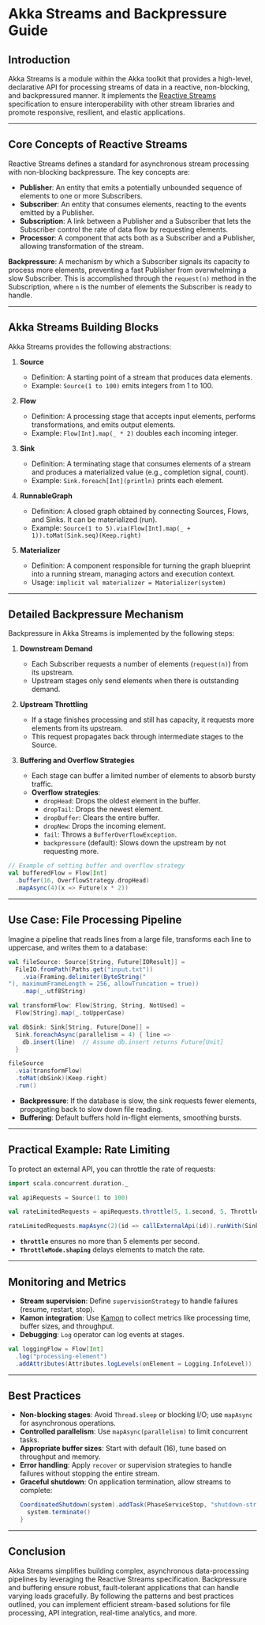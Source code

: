 # Akka Streams and Backpressure Guide

## Introduction
Akka Streams is a module within the Akka toolkit that provides a high-level, declarative API for processing streams of data in a reactive, non-blocking, and backpressured manner. It implements the [Reactive Streams](https://www.reactive-streams.org/) specification to ensure interoperability with other stream libraries and promote responsive, resilient, and elastic applications.

---

## Core Concepts of Reactive Streams
Reactive Streams defines a standard for asynchronous stream processing with non-blocking backpressure. The key concepts are:

- **Publisher**: An entity that emits a potentially unbounded sequence of elements to one or more Subscribers.
- **Subscriber**: An entity that consumes elements, reacting to the events emitted by a Publisher.
- **Subscription**: A link between a Publisher and a Subscriber that lets the Subscriber control the rate of data flow by requesting elements.
- **Processor**: A component that acts both as a Subscriber and a Publisher, allowing transformation of the stream.

**Backpressure**: A mechanism by which a Subscriber signals its capacity to process more elements, preventing a fast Publisher from overwhelming a slow Subscriber. This is accomplished through the `request(n)` method in the Subscription, where `n` is the number of elements the Subscriber is ready to handle.

---

## Akka Streams Building Blocks
Akka Streams provides the following abstractions:

1. **Source**  
   - Definition: A starting point of a stream that produces data elements.  
   - Example: `Source(1 to 100)` emits integers from 1 to 100.

2. **Flow**  
   - Definition: A processing stage that accepts input elements, performs transformations, and emits output elements.  
   - Example: `Flow[Int].map(_ * 2)` doubles each incoming integer.

3. **Sink**  
   - Definition: A terminating stage that consumes elements of a stream and produces a materialized value (e.g., completion signal, count).  
   - Example: `Sink.foreach[Int](println)` prints each element.

4. **RunnableGraph**  
   - Definition: A closed graph obtained by connecting Sources, Flows, and Sinks. It can be materialized (run).  
   - Example: `Source(1 to 5).via(Flow[Int].map(_ + 1)).toMat(Sink.seq)(Keep.right)`

5. **Materializer**  
   - Definition: A component responsible for turning the graph blueprint into a running stream, managing actors and execution context.  
   - Usage: `implicit val materializer = Materializer(system)`

---

## Detailed Backpressure Mechanism
Backpressure in Akka Streams is implemented by the following steps:

1. **Downstream Demand**  
   - Each Subscriber requests a number of elements (`request(n)`) from its upstream.  
   - Upstream stages only send elements when there is outstanding demand.

2. **Upstream Throttling**  
   - If a stage finishes processing and still has capacity, it requests more elements from its upstream.  
   - This request propagates back through intermediate stages to the Source.

3. **Buffering and Overflow Strategies**  
   - Each stage can buffer a limited number of elements to absorb bursty traffic.  
   - **Overflow strategies**:
     - `dropHead`: Drops the oldest element in the buffer.
     - `dropTail`: Drops the newest element.
     - `dropBuffer`: Clears the entire buffer.
     - `dropNew`: Drops the incoming element.
     - `fail`: Throws a `BufferOverflowException`.
     - `backpressure` (default): Slows down the upstream by not requesting more.

```scala
// Example of setting buffer and overflow strategy
val bufferedFlow = Flow[Int]
  .buffer(16, OverflowStrategy.dropHead)
  .mapAsync(4)(x => Future(x * 2))
```

---

## Use Case: File Processing Pipeline
Imagine a pipeline that reads lines from a large file, transforms each line to uppercase, and writes them to a database:

```scala
val fileSource: Source[String, Future[IOResult]] =
  FileIO.fromPath(Paths.get("input.txt"))
    .via(Framing.delimiter(ByteString("
"), maximumFrameLength = 256, allowTruncation = true))
    .map(_.utf8String)

val transformFlow: Flow[String, String, NotUsed] =
  Flow[String].map(_.toUpperCase)

val dbSink: Sink[String, Future[Done]] =
  Sink.foreachAsync(parallelism = 4) { line =>
    db.insert(line)  // Assume db.insert returns Future[Unit]
  }

fileSource
  .via(transformFlow)
  .toMat(dbSink)(Keep.right)
  .run()
```

- **Backpressure**: If the database is slow, the sink requests fewer elements, propagating back to slow down file reading.
- **Buffering**: Default buffers hold in-flight elements, smoothing bursts.

---

## Practical Example: Rate Limiting
To protect an external API, you can throttle the rate of requests:

```scala
import scala.concurrent.duration._

val apiRequests = Source(1 to 100)

val rateLimitedRequests = apiRequests.throttle(5, 1.second, 5, ThrottleMode.shaping)

rateLimitedRequests.mapAsync(2)(id => callExternalApi(id)).runWith(Sink.ignore)
```

- **`throttle`** ensures no more than 5 elements per second.
- **`ThrottleMode.shaping`** delays elements to match the rate.

---

## Monitoring and Metrics
- **Stream supervision**: Define `supervisionStrategy` to handle failures (resume, restart, stop).
- **Kamon integration**: Use [Kamon](https://kamon.io/) to collect metrics like processing time, buffer sizes, and throughput.
- **Debugging**: `Log` operator can log events at stages.

```scala
val loggingFlow = Flow[Int]
  .log("processing-element")
  .addAttributes(Attributes.logLevels(onElement = Logging.InfoLevel))
```

---

## Best Practices
- **Non-blocking stages**: Avoid `Thread.sleep` or blocking I/O; use `mapAsync` for asynchronous operations.
- **Controlled parallelism**: Use `mapAsync(parallelism)` to limit concurrent tasks.
- **Appropriate buffer sizes**: Start with default (16), tune based on throughput and memory.
- **Error handling**: Apply `recover` or supervision strategies to handle failures without stopping the entire stream.
- **Graceful shutdown**: On application termination, allow streams to complete:  
  ```scala
  CoordinatedShutdown(system).addTask(PhaseServiceStop, "shutdown-streams") { () =>
    system.terminate()
  }
  ```

---

## Conclusion
Akka Streams simplifies building complex, asynchronous data-processing pipelines by leveraging the Reactive Streams specification. Backpressure and buffering ensure robust, fault-tolerant applications that can handle varying loads gracefully. By following the patterns and best practices outlined, you can implement efficient stream-based solutions for file processing, API integration, real-time analytics, and more.
